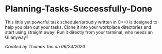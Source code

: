 # Planning-Tasks-Successfully-Done
This little yet powerful task scheduler(proudly written in C++) is designed to help you plan out your tasks. Clone it into your workplace directories and start
using straight away! Run it directly from your terminal, who needs an UI anyway?

*Created by Thomas Tan on 06/24/2020*
